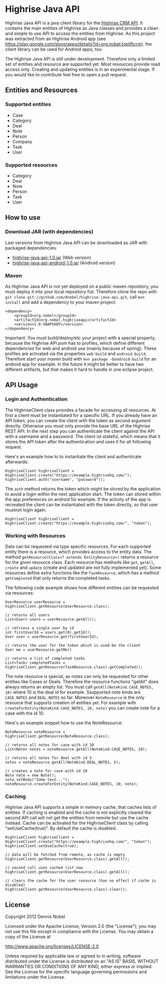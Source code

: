# Highrise Java API

Highrise Java API is a java client library for the [Highrise CRM API](http://github.com/37signals/highrise-api/). It contains the main entities of Highrise as Java classes and provides a clean and simple to use API to access the entities from Highrise. As this project was extracted from an Highrise Android app (see https://play.google.com/store/apps/details?id=org.nobel.topliftcrm), the client library can be used for Android apps, too.

The Highrise Java API is still under development. Therefore only a limited set of entities and resource are supported yet. Most resources provide read access only. Creating and updating entities is in an experimental stage. If you would  like to contribute feel free to open a pull request.

## Entities and Resources

### Supported entities

* Case
* Category
* Deal
* Note
* Person
* Company
* Task
* User

### Supported resources

* Category
* Deal
* Note
* Person
* Task
* User

## How to use

### Download JAR (with dependencies)

Last versions from Highrise Java API can be downloaded as JAR with packaged dependencies:

* [highrise-java-api-1.0.jar](https://github.com/dnobel/highrise-java-api/raw/master/release/highrise-java-api-1.0.jar) (Web version)
* [highrise-java-api-android-1.0.jar](https://github.com/dnobel/highrise-java-api/raw/master/release/highrise-java-api-android-1.0.jar) (Android version)

### Maven

As Highrise Java API is not yet deployed on a public maven repoistory, you must deploy it into your local repository fist. Therefore clone the repo with `git clone git://github.com/dnobel/highrise-java-api.git`, call `mvn install` and add a dependency to your maven project:

    <dependency>
        <groupId>org.nobel</groupId>
        <artifactId>org.nobel.highriseapi</artifactId>
        <version>1.0-SNAPSHOT</version>
    </dependency>

Important: You must build/deploy/etc your project with a special property, because the Highrise API pom has to profiles, which define different dependencies for web and android use (mainly because of spring). These profiles are activated via the properties `web-build` and `android-build`. Therefore start your maven build with `mvn package -Dandroid-build` for an android app for example. In the future it might be better to have two different artifacts, but that makes it hard to handle in one eclipse project.

## API Usage

### Login and Authentication

The HighriseClient class provides a facade for accessing all resources. At first a client must be instantiated for a specific URL. If you already have an API token, you can create the client with the token as second argument directly. Otherwise you must only provide the base URL of the Highrise REST API. In the next step you can authenticate the client against the API with a username and a password. The client ist stateful, which means that it stores the API token after the authentication and uses it for all following request.   

Here's an example how to to instantiate the client and authenticate afterwards:

    HighriseClient highriseClient = HighriseClient.create("https://example.highrisehq.com/");
    highriseClient.auth("username", "password"));

The `auth` method returns the token which might be stored by the application to avoid a login within the next application start. The token can stored within the app preferences on android for example. If the activity of the app is recreated the client can be instantiated with the token directly, so that user mustnot login again.

    HighriseClient highriseClient = HighriseClient.create("https://example.highrisehq.com/", "token");

### Working with Resources

Data can be requested via type specific resources. For each supported entity there is a resource, which provides access to the entity data. The method `getResource(Class<? extends EntityResource>)` returns a resource for the given resource class. Each resource has methods like `get`, `getAll`, `create` and `update` (create and updated are not fully implemented yet). Some resources define extra functions like the `TaskResource`, which has a method `getCompleted` that only returns the completed tasks.

The following code example shows how different entities can be requested via resources:

    UserResource userResource = highriseClient.getResource(UserResource.class);
    
    // returns all users
    List<User> users = userResource.getAll();
    
    // retrievs a single user by id
    int firstUserId = users.get(0).getId();
    User user = userResource.get(firstUserId);
    
    // returns the user for the token which is used be the client
    User me = userResource.getMe()
    
    // returns a list of completed tasks
    List<Task> completedTasks = highriseClient.getResource(TaskResource.class).getCompleted();

The note resource is special, as notes can only be requested for other entities like Cases or Deals. Therefore the resource functions "getAll" does always returns an empty list. You must call `getAll(NoteKind.CASE_NOTES, 10)` where 10 is the deal id for example. Ssupported note kinds are `CASE_NOTES` and `DEAL_NOTES` so far. Moreover `NoteResource` is the only resource that supports creation of entities yet. For example with `createForEntity(NoteKind.CASE_NOTES, 10, note)` you can create note for a case with the id 10.

Here's an example snippet how to use the NoteResource:

    NoteResource noteResource = highriseClient.getResource(NoteResource.class);
    
    // returns all notes for case with id 10
    List<Note> notes = noteResource.getAll(NoteKind.CASE_NOTES, 10);
    
    // returns all notes for deal with id 5
    notes = noteResource.getAll(NoteKind.DEAL_NOTES, 5);
    
    // creates a note for case with id 10
    Note note = new Note();
    note.setBody("Some text...");
    noteResource.createForEntity(NoteKind.CASE_NOTES, 10, note);
    
### Caching

Highrise Java API supports a simple in memory cache, that caches lists of entities. If caching is enabled and the cache is not explicitly cleared the second API call will not get the entities from remote but use the cache instead. Cache can be activated for the HighriseClient class by calling "setUseCache(true)". By default the cache is disabled.

    HighriseClient highriseClient = HighriseClient.create("https://example.highrisehq.com/", "token");
    highriseClient.setUseCache(true);
    
    // data will be fetched from remote, as cache is empty
    highriseClient.getResource(UserResource.class).getAll();
    
    // second call uses cached list now 
    highriseClient.getResource(UserResource.class).getAll();
    
    // clears the cache for the user resource (has no effect if cache is disabled)
    highriseClient.getResource(UserResource.class).clear();
    
## License

Copyright 2012 Dennis Nobel

Licensed under the Apache License, Version 2.0 (the "License");
you may not use this file except in compliance with the License.
You may obtain a copy of the License at

   http://www.apache.org/licenses/LICENSE-2.0

Unless required by applicable law or agreed to in writing, software
distributed under the License is distributed on an "AS IS" BASIS,
WITHOUT WARRANTIES OR CONDITIONS OF ANY KIND, either express or implied.
See the License for the specific language governing permissions and
limitations under the License.    
